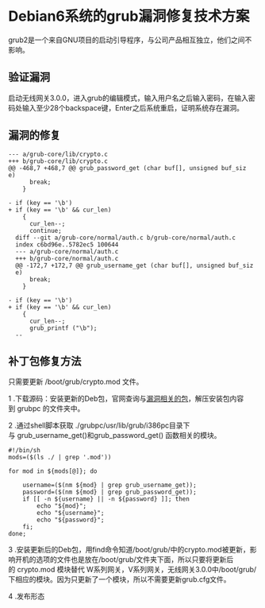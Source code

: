 # Debian6系统的grub漏洞修复技术方案

grub2是一个来自GNU项目的启动引导程序，与公司产品相互独立，他们之间不影响。


## 验证漏洞  

启动无线网关3.0.0，进入grub的编辑模式，输入用户名之后输入密码，在输入密码处输入至少28个backspace键，Enter之后系统重启，证明系统存在漏洞。


## 漏洞的修复

```
--- a/grub-core/lib/crypto.c 
+++ b/grub-core/lib/crypto.c 
@@ -468,7 +468,7 @@ grub_password_get (char buf[], unsigned buf_siz
e) 
      break; 
    } 

- if (key == '\b') 
+ if (key == '\b' && cur_len) 
    { 
      cur_len--; 
      continue; 
  diff --git a/grub-core/normal/auth.c b/grub-core/normal/auth.c 
  index c6bd96e..5782ec5 100644 
  --- a/grub-core/normal/auth.c 
  +++ b/grub-core/normal/auth.c 
  @@ -172,7 +172,7 @@ grub_username_get (char buf[], unsigned buf_siz
  e) 
      break; 
    } 

- if (key == '\b') 
+ if (key == '\b' && cur_len) 
    { 
      cur_len--; 
      grub_printf ("\b"); 
  --  
```


## 补丁包修复方法

只需要更新 /boot/grub/crypto.mod 文件。

1 .下载源码：安装更新的Deb包，官网查询与[漏洞相关的包](http://ftp.cn.debian.org/debian/pool/main/g/grub2/grub­pc_1.98+20100804­14+squeeze2_amd64.deb)，解压安装包内容到 grubpc 的文件夹中。

2 .通过shell脚本获取 ./grubpc/usr/lib/grub/i386­pc目录下与 grub_username_get()和grub_password_get() 函数相关的模块。

```
#!/bin/sh
mods=($(ls ./ | grep '.mod')) 

for mod in ${mods[@]}; do 

    username=($(nm ${mod} | grep grub_username_get)); 
    password=($(nm ${mod} | grep grub_password_get)); 
    if [[ -n ${username} || -n ${password} ]]; then 
        echo "${mod}"; 
        echo "${username}"; 
        echo "${password}"; 
    fi; 
done; 
```

3 .安装更新后的Deb包，用find命令知道/boot/grub/中的crypto.mod被更新，影响开机的选项的文件也是放在/boot/grub/文件夹下面，所以只要将更新后的 crypto.mod 模块替代 W系列网关，V系列网关，无线网关3.0.0中/boot/grub/下相应的模块。因为只更新了一个模块，所以不需要更新grub.cfg文件。

4 .发布形态  




